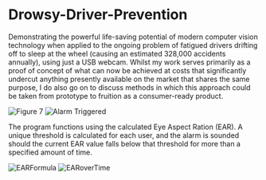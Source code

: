# Drowsy-Driver-Prevention
Demonstrating the powerful life-saving potential of modern computer vision technology when applied to the ongoing problem of fatigued drivers drifting off to sleep at the wheel (causing an estimated 328,000 accidents annually), using just a USB webcam. Whilst my work serves primarily as a proof of concept of what can now be achieved at costs that significantly undercut anything presently available on the market that shares the same purpose, I do also go on to discuss methods in which this approach could be taken from prototype to fruition as a consumer-ready product. 


  
  ![Figure 7](https://user-images.githubusercontent.com/52629191/103778959-f2f62c00-502a-11eb-896a-ed06d7cabf8b.png)
  ![Alarm Triggered](https://user-images.githubusercontent.com/52629191/103779163-44062000-502b-11eb-9714-febb4e60d554.png)
  
The program functions using the calculated Eye Aspect Ration (EAR). A unique threshold is calculated for each user, and the alarm is sounded should the current EAR value falls below that threshold for more than a specified amount of time.

  ![EARFormula](https://user-images.githubusercontent.com/52629191/103779462-b971f080-502b-11eb-8998-4199325f7890.png)
  ![EARoverTime](https://user-images.githubusercontent.com/52629191/103779473-bb3bb400-502b-11eb-9ed9-8830d85868be.png)

